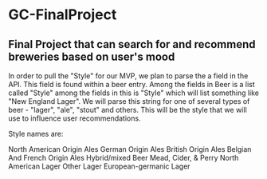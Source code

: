 # GC-FinalProject
Final Project that can search for and recommend breweries based on user's mood
--

In order to pull the "Style" for our MVP, we plan to parse the a field in the API. This field is found within a beer entry. 
Among the fields in Beer is a list called "Style" among the fields in this is "Style" which will list something like "New England Lager". 
We will parse this string for one of several types of beer - "lager", "ale", "stout" and others. This will be the style that we will use to
influence user recommendations.

Style names are:

North American Origin Ales
German Origin Ales
British Origin Ales
Belgian And French Origin Ales
Hybrid/mixed Beer
Mead, Cider, & Perry
North American Lager
Other Lager
European-germanic Lager

